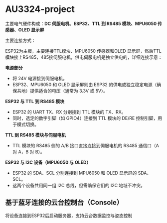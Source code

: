 ﻿# AU3324-project

主要电气硬件构成：**DC 伺服电机、ESP32、TTL 到 RS485 模块、MPU6050 传感器、OLED 显示屏**

主要连接方式：

ESP32为主板，主要连接TTL模块、MPU6050 传感器和OLED 显示屏，然后TTL模块接上RS485，485接伺服电机，供电伺服电机是独立供电的，详细连接示意：

**电源部分**

- 将 24V 电源接到伺服电机。
- ESP32、MPU6050 和 OLED 显示屏则由 ESP32 的供电或独立稳定电源（确保共地）提供适合的电压（通常为 3.3V 或 5V）。

**ESP32 与 TTL 到 RS485 模块**

- ESP32 的 UART TX、RX 分别接到 TTL 模块的 TX、RX。
- 同时，选定的数字引脚（如 GPIO4）连接到 TTL 模块的 DE/RE 控制引脚，用于模式切换。

**TTL 到 RS485 模块与伺服电机**

- TTL 模块的 RS485 侧的 A/B 接口直接连接到伺服电机的 RS485 通信口（A 对 A，B 对 B）。

**ESP32 与 I2C 设备（MPU6050 与 OLED）**

- ESP32 的 SDA、SCL 分别连接到 MPU6050 和 OLED 显示屏的 SDA、SCL。
- 这两个设备共用同一组 I2C 总线，但需确保它们的 I2C 地址不冲突。


## 基于蓝牙连接的云台控制台（Console）

将设备连接到ESP32后启动服务器，支持云台数据监控与姿态控制


